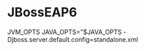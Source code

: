 JBossEAP6
=========

JVM_OPTS
  JAVA_OPTS="$JAVA_OPTS -Djboss.server.default.config=standalone.xml
  
